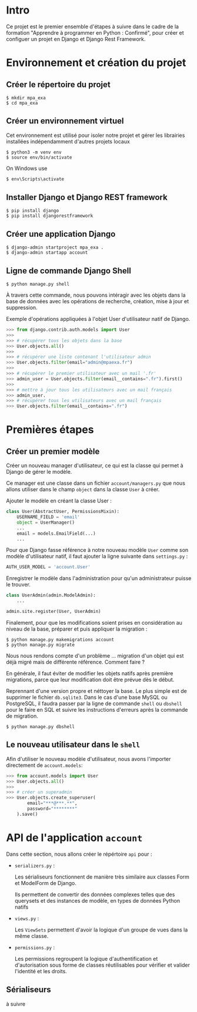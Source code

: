 # Intro
Ce projet est le premier ensemble d'étapes à suivre dans le cadre de la formation "Apprendre à programmer en Python : Confirmé", pour créer et configuer un projet en Django et Django Rest Framework.

# Environnement et création du projet
## Créer le répertoire du projet
```shell
$ mkdir mpa_exa
$ cd mpa_exa
```

## Créer un environnement virtuel
Cet environnement est utilisé pour isoler notre projet et gérer les librairies installées indépendamment d'autres projets locaux
```shell
$ python3 -m venv env
$ source env/bin/activate
```
On Windows use 
```powershell
$ env\Scripts\activate
```

## Installer Django et Django REST framework
```shell
$ pip install django
$ pip install djangorestframework
```

## Créer une application Django
```shell
$ django-admin startproject mpa_exa .
$ django-admin startapp account
```

## Ligne de commande Django Shell
```shell
$ python manage.py shell
```
À travers cette commande, nous pouvons intéragir avec les objets dans la base de données avec les opérations de recherche, création, mise à jour et suppression.

Exemple d'opérations appliquées à l'objet User d'utilisateur natif de Django.

```python
>>> from django.contrib.auth.models import User
>>> 
>>> # récupérer tous les objets dans la base
>>> User.objects.all()  
>>> 
>>> # récupérer une liste contenant l'utilisateur admin
>>> User.objects.filter(email="admin@mpaexa.fr")  
>>>
>>> # récupérer le premier utilisateur avec un mail '.fr'
>>> admin_user = User.objects.filter(email__contains=".fr").first()
>>> 
>>> # mettre à jour tous les utilisateurs avec un mail français
>>> admin_user.
>>> # récupérer tous les utilisateurs avec un mail français
>>> User.objects.filter(email__contains=".fr")  
```

# Premières étapes
## Créer un premier modèle
Créer un nouveau manager d'utilisateur, ce qui est la classe qui permet à Django de gérer le modèle.

Ce manager est une classe dans un fichier `account/managers.py` que nous allons utiliser dans le champ `object` dans la classe `User` à créer.

Ajouter le modèle en créant la classe User :
```python
class User(AbstractUser, PermissionsMixin):
    USERNAME_FIELD = 'email'
    object = UserManager()
    ...
    email = models.EmailField(...)
    ...
```

Pour que Django fasse référence à notre nouveau modèle `User` comme son modèle d'utilisateur natif,
il faut ajouter la ligne suivante dans `settings.py` : 
```python
AUTH_USER_MODEL = 'account.User'
```

Enregistrer le modèle dans l'administration pour qu'un administrateur puisse le trouver.
```python
class UserAdmin(admin.ModelAdmin):
    ... 

admin.site.register(User, UserAdmin)
```

Finalement, pour que les modifications soient prises en considération au niveau de la base, préparer et puis appliquer la migration :

```shell
$ python manage.py makemigrations account
$ python manage.py migrate
```

Nous nous rendons compte d'un problème ... migration d'un objet qui est déjà migré mais de différente référence. Comment faire ?

En générale, il faut éviter de modifier les objets natifs après première migrations, parce que leur modification doit être prévue dès le début.

Reprennant d'une version propre et néttoyer la base. Le plus simple est de supprimer le fichier `db.sqlite3`. Dans le cas d'une base MySQL ou PostgreSQL, il faudra passer par la ligne de commande `shell` ou `dbshell` pour le faire en SQL et suivre les instructions d'erreurs après la commande de migration.

```shell
$ python manage.py dbshell
```

## Le nouveau utilisateur dans le `shell`
Afin d'utiliser le nouveau modèle d'utilisateur, nous avons l'importer directement de `account.models`:
```python
>>> from account.models import User
>>> User.objects.all()
>>> 
>>> # créer un superadmin
>>> User.objects.create_superuser(
        email="***@***.**", 
        password="********"
    ).save()
```

# API de l'application `account`
Dans cette section, nous allons créer le répértoire `api` pour :
* `serializers.py` : 
    
    Les sérialiseurs fonctionnent de manière très similaire aux classes Form et ModelForm de Django.
    
    Ils permettent de convertir des données complexes telles que des querysets et des instances de modèle, en types de données Python natifs

* `views.py` : 

    Les `ViewSets` permettent d'avoir la logique d'un groupe de vues dans la même classe.

* `permissions.py` : 

    Les permissions regroupent la logique d'authentification et d'autorisation sous forme de classes réutilisables pour vérifier et valider l'identité et les droits.

## Sérialiseurs

à suivre
